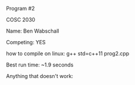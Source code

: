 Program #2

COSC 2030

Name: Ben Wabschall

Competing: YES 

how to compile on linux: g++ std=c++11 prog2.cpp 

Best run time: ~1.9 seconds

Anything that doesn't work:
